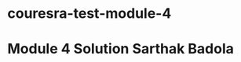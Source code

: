 # couresra-test-module-4
<!DOCTYPE html>
<html>
<head>
  <meta charset="utf-8">
  <title>Module 4 Solution Starter</title>
  <script>
    var names = [];
  </script>
  <script src="SpeakGoodBye.js"></script>
  <script src="SpeakHello.js"></script>
  <script src="script.js"></script>
</head>
<body>
  <h1>Module 4 Solution Sarthak Badola</h1>
</body>
</html>
